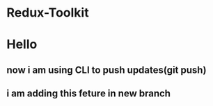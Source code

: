 # Redux-Toolkit

# Hello 

## now i am using CLI to push updates(git push)


## i am adding this feture in new branch